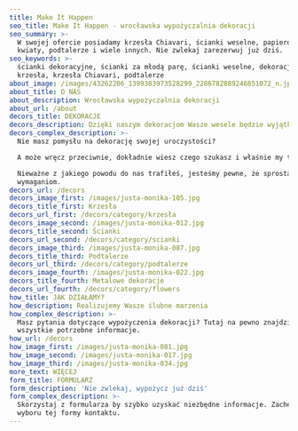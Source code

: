```yaml
---
title: Make It Happen
seo_title: Make It Happen - wrocławska wypożyczalnia dekoracji
seo_summary: >-
  W swojej ofercie posiadamy krzesła Chiavari, ścianki weselne, papierowe
  kwiaty, podtalerze i wiele innych. Nie zwlekaj zarezerwuj już dziś.
seo_keywords: >-
  ścianki dekoracyjne, ścianki za młodą parę, ścianki weselne, dekoracje,
  krzesła, krzesła Chiavari, podtalerze
about_image: /images/43262206_1399383973528299_2286782889246851072_n.jpg
about_title: O NAS
about_description: Wrocławska wypożyczalnia dekoracji
about_url: /about
decors_title: DEKORACJE
decors_description: Dzięki naszym dekoracjom Wasze wesele będzie wyjątkowe
decors_complex_description: >-
  Nie masz pomysłu na dekorację swojej uroczystości?

  A może wręcz przeciwnie, dokładnie wiesz czego szukasz i właśnie my to mamy?

  Nieważne z jakiego powodu do nas trafiłeś, jesteśmy pewne, że sprostamy Twoim
  wymaganiom.
decors_url: /decors
decors_image_first: /images/justa-monika-105.jpg
decors_title_first: Krzesła
decors_url_first: /decors/category/krzesła
decors_image_second: /images/justa-monika-012.jpg
decors_title_second: Ścianki
decors_url_second: /decors/category/scianki
decors_image_third: /images/justa-monika-087.jpg
decors_title_third: Podtalerze
decors_url_third: /decors/category/podtalerze
decors_image_fourth: /images/justa-monika-022.jpg
decors_title_fourth: Metalowe dekoracje
decors_url_fourth: /decors/category/flowers
how_title: JAK DZIAŁAMY?
how_description: Realizujemy Wasze ślubne marzenia
how_complex_description: >-
  Masz pytania dotyczące wypożyczenia dekoracji? Tutaj na pewno znajdziesz
  wszystkie potrzebne informacje. 
how_url: /decors
how_image_first: /images/justa-monika-081.jpg
how_image_second: /images/justa-monika-017.jpg
how_image_third: /images/justa-monika-034.jpg
more_text: WIĘCEJ
form_title: FORMULARZ
form_description: 'Nie zwlekaj, wypożycz już dziś'
form_complex_description: >-
  Skorzystaj z formularza by szybko uzyskać niezbędne informacje. Zachęcamy do
  wyboru tej formy kontaktu.
---
```


